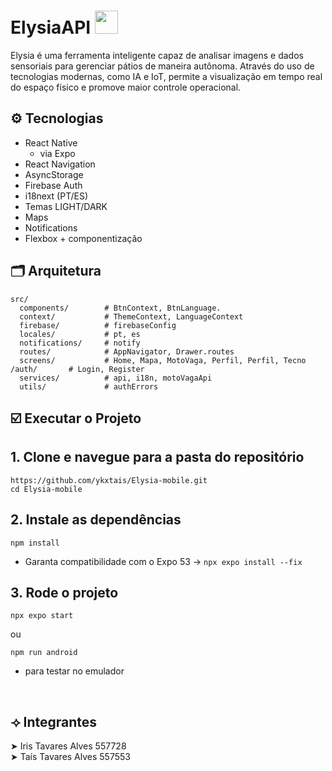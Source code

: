 <h1> ElysiaAPI <img src="https://github.com/user-attachments/assets/bc6d687c-dd26-4bcd-bcbf-71a8a5681bc3" width="37"/> </h1>
 
Elysia é uma ferramenta inteligente capaz de analisar imagens e dados sensoriais para gerenciar pátios de maneira autônoma.
Através do uso de tecnologias modernas, como IA e IoT, permite a visualização em tempo real do espaço físico e promove
maior controle operacional. 
 
## ⚙️ Tecnologias

- React Native
  - via Expo
- React Navigation
- AsyncStorage
- Firebase Auth
- i18next (PT/ES)
- Temas LIGHT/DARK
- Maps
- Notifications
- Flexbox + componentização

## 🗂 Arquitetura
```
src/
  components/        # BtnContext, BtnLanguage.
  context/           # ThemeContext, LanguageContext
  firebase/          # firebaseConfig
  locales/           # pt, es
  notifications/     # notify
  routes/            # AppNavigator, Drawer.routes
  screens/           # Home, Mapa, MotoVaga, Perfil, Perfil, Tecno              /auth/       # Login, Register
  services/          # api, i18n, motoVagaApi
  utils/             # authErrors
```
 
## ☑️ Executar o Projeto

## 1. Clone e navegue para a pasta do repositório
```
https://github.com/ykxtais/Elysia-mobile.git
cd Elysia-mobile
```
 
## 2. Instale as dependências
```
npm install
```
- Garanta compatibilidade com o Expo 53 → `npx expo install --fix`

## 3. Rode o projeto
```
npx expo start
```
ou 
```
npm run android
``` 
- para testar no emulador

</br>
 
## ⟢ Integrantes
 
➤ Iris Tavares Alves 557728 </br>
➤ Taís Tavares Alves 557553 </br>
